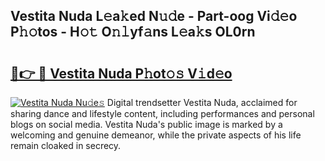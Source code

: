 ## Vestita Nuda L𝚎a𝚔ed N𝚞𝚍e - Part-oog Vi𝚍𝚎o P𝚑𝚘tos - H𝚘𝚝 O𝚗𝚕yf𝚊ns L𝚎a𝚔s OL0rn

# <h2><a href="http://kf33c0t.oniu.top/?m=Vestita+Nuda">🔗👉 🔴 Vestita Nuda P𝚑ot𝚘𝚜 V𝚒d𝚎o</a></h2>

[![Vestita Nuda Nu𝚍e𝚜](https://i.imgur.com/0qMVB7G.gif)](http://kf33c0t.oniu.top/?m=Vestita+Nuda)
Digital trendsetter Vestita Nuda, acclaimed for sharing dance and lifestyle content, including performances and personal blogs on social media. Vestita Nuda's public image is marked by a welcoming and genuine demeanor, while the private aspects of his life remain cloaked in secrecy.  
